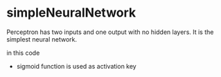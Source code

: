 # simpleNeuralNetwork
Perceptron has two inputs and one output with no hidden layers. It is the simplest neural network.

in this code
- sigmoid function is used as activation key
